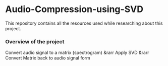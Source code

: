 # Audio-Compression-using-SVD

This repository contains all the resources used while researching about this project.

### Overview of the project
Convert audio signal to a matrix (spectrogram) &rarr Apply SVD &rarr Convert Matrix back to audio signal form
